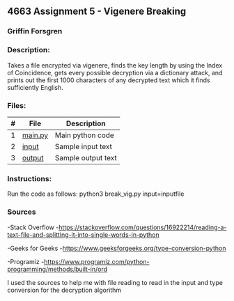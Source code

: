 ## 4663 Assignment 5 - Vigenere Breaking
### Griffin Forsgren
### Description:
Takes a file encrypted via vigenere, finds the key length by using the Index of Coincidence, gets every possible decryption via a dictionary attack, and prints out the first 1000 characters of any decrypted text which it finds sufficiently English. 

### Files:
|   #   | File                       | Description                                                |
| :---: | -------------------------- | ---------------------------------------------------------- |
|   1   | [main.py](./break_vig.py)  | Main python code                                           |
|   2   | [input](./inputfile.txt)   | Sample input text                                          |
|   3   | [output](./output.txt)     | Sample output text                                         |

### Instructions:
Run the code as follows: python3 break_vig.py input=inputfile

### Sources
-Stack Overflow
  -https://stackoverflow.com/questions/16922214/reading-a-text-file-and-splitting-it-into-single-words-in-python

-Geeks for Geeks
  -https://www.geeksforgeeks.org/type-conversion-python

-Programiz
  -https://www.programiz.com/python-programming/methods/built-in/ord
  
I used the sources to help me with file reading to read in the input and type conversion for the decryption algorithm
